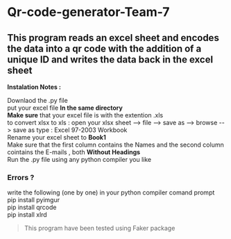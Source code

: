 # Qr-code-generator-Team-7

## This program reads an excel sheet and encodes the data into a qr code with the addition of a unique ID and writes the data back in  the excel sheet

**Instalation Notes :**

Downlaod the .py file <br />
put your excel file **In the same directory** <br />
**Make sure** that your excel file is with the extention .xls <br />
to convert xlsx to xls :  open your xlsx sheet --> file --> save as --> browse --> save as type : Excel 97-2003 Workbook <br />
Rename your excel sheet to **Book1** <br />
Make sure that the first column contains the Names and the second column cointains the E-mails , both **Without Headings** <br />
Run the .py file using any python compiler you like <br />

### **Errors ?**
write the following (one by one) in your python compiler comand prompt <br />
pip install pyimgur <br />
pip install qrcode <br />
pip install xlrd <br />

> This program have been tested using Faker package 
